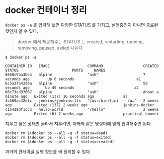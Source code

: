 # docker 컨테이너 정리

`docker ps -a` 를 입력해 보면 다양한 STATUS 를 가지고, 실행중인지 아니면 종료된 것인지 알 수 있다.

> docker 에서 제공해주는 STATUS 는  created, restarting, running, removing, paused, exited 나뉜다

```shell
$ docker ps -a

CONTAINER ID   IMAGE                 COMMAND                  CREATED              STATUS                        PORTS     NAMES
8668c9ba3be4   alpine                "ash"                    7 seconds ago        Up 6 seconds                            a1
6c5a37a42a9a   alpine                "ash"                    50 seconds ago       Up 49 seconds                           a2
66c73cd87667   alpine                "ash"                    About a minute ago   Exited (137) 16 seconds ago             al
3c669ac32efc   jenkins/jenkins:lts   "/usr/bin/tini -- /u…"   2 weeks ago          Exited (137) 2 weeks ago                jenkins-docker
c1b429df1cc2   hello-world           "/hello"                 2 weeks ago          Exited (0) 2 weeks ago                  practical_hoover
```

지우고 싶은 상태만 골라서 지우려면, 아래와 같은 명령어에 맞게 입력해주면 된다.

```shell
docker rm $(docker ps --all -q -f status=dead)
docker rm $(docker ps --all -q -f status=exited)
docker rm $(docker ps --all -q -f status=created)
```

과거의 컨테이널 실행 정보를 싹 정리할 수 있다.